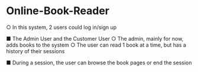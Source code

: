 # Online-Book-Reader
○ In this system, 2 users could log in/sign up

■ The Admin User and the Customer User
○ The admin, mainly for now, adds books to the system
○ The user can read 1 book at a time, but has a history of their sessions

■ During a session, the user can browse the book pages or end the session
